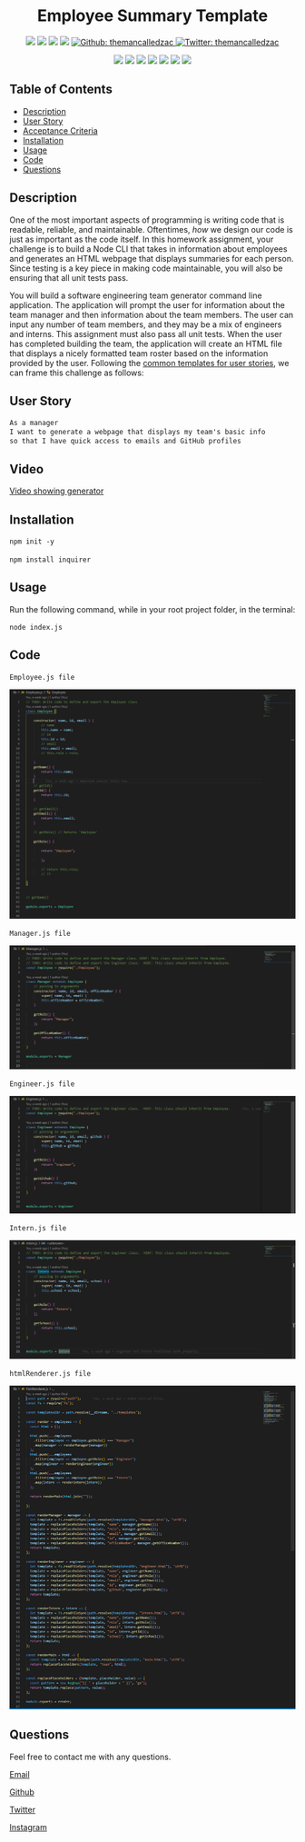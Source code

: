 <h1 align="center">Employee Summary Template </h1>

<p align="center">
    <img src="https://img.shields.io/github/repo-size/themancalledzac/Template-Engine-Employee-Summary" />
    <img src="https://img.shields.io/github/languages/top/themancalledzac/Template-Engine-Employee-Summary"  />
    <img src="https://img.shields.io/github/issues/themancalledzac/Template-Engine-Employee-Summary" />
    <img src="https://img.shields.io/github/last-commit/themancalledzac/Template-Engine-Employee-Summary" >
    <a href="https://github.com/themancalledzac">
        <img alt="Github: themancalledzac" src="https://img.shields.io/github/followers/themancalledzac?style=social" target="_blank" />
    </a>
    <a href="https://twitter.com/themancalledzac">
        <img alt="Twitter: themancalledzac" src="https://img.shields.io/twitter/follow/themancalledzac.svg?style=social" target="_blank" />
    </a>
</p>
  
<p align="center">
    <img src="https://img.shields.io/badge/Javascript-red" />
    <img src="https://img.shields.io/badge/jQuery-orange"  />
    <img src="https://img.shields.io/badge/-node.js-yellow" />
    <img src="https://img.shields.io/badge/-inquirer-green" >
    <img src="https://img.shields.io/badge/-json-teal" />
    <img src="https://img.shields.io/badge/-jest-blue" />
    <img src="https://img.shields.io/badge/-inquirer-indigo" />
</p>

## Table of Contents

- [Description](#description)
- [User Story](#user-story)
- [Acceptance Criteria](#acceptance-criteria)
- [Installation](#installation)
- [Usage](#usage)
- [Code](#code)
- [Questions](#questions)

## Description

One of the most important aspects of programming is writing code that is readable, reliable, and maintainable. Oftentimes, _how_ we design our code is just as important as the code itself. In this homework assignment, your challenge is to build a Node CLI that takes in information about employees and generates an HTML webpage that displays summaries for each person. Since testing is a key piece in making code maintainable, you will also be ensuring that all unit tests pass.

You will build a software engineering team generator command line application. The application will prompt the user for information about the team manager and then information about the team members. The user can input any number of team members, and they may be a mix of engineers and interns. This assignment must also pass all unit tests. When the user has completed building the team, the application will create an HTML file that displays a nicely formatted team roster based on the information provided by the user. Following the [common templates for user stories](https://en.wikipedia.org/wiki/User_story#Common_templates), we can frame this challenge as follows:

## User Story

```
As a manager
I want to generate a webpage that displays my team's basic info
so that I have quick access to emails and GitHub profiles
```

## Video

[Video showing generator](https://youtu.be/zYhrJ_lkuas)

## Installation

```
npm init -y

npm install inquirer
```

## Usage

Run the following command, while in your root project folder, in the terminal:

```
node index.js
```

## Code

```
Employee.js file
```

![Employee.js file](./assets/hw11.employee.PNG)

```
Manager.js file
```

![Manager.js file](./assets/hw11.manager.PNG)

```
Engineer.js file
```

![Engiineer.js file](./assets/hw11.engineer.PNG)

```
Intern.js file
```

![Intern.js file](./assets/hw11.intern.PNG)

```
htmlRenderer.js file
```

![htmlRenderer.js file](./assets/hw11.htmlRenderer.PNG)

## Questions

Feel free to contact me with any questions.

[Email](mailto:themancalledzac@gmail.com)

[Github](https://github.com/themancalledzac)

[Twitter](https://twitter.com/themancalledzac)

[Instagram](https://www.instagram.com/themancalledzac/)
